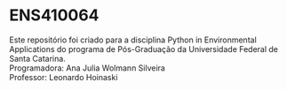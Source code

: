 # ENS410064
Este repositório foi criado para a disciplina Python in Environmental Applications do programa de Pós-Graduação da Universidade Federal de Santa Catarina. <br>
Programadora: Ana Julia Wolmann Silveira <br>
Professor: Leonardo Hoinaski
